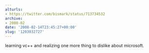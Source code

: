 ```yaml
---
alturls:
- https://twitter.com/bismark/status/713734532
archive:
- 2008-02
date: '2008-02-14T23:45:27+00:00'
slug: '1203032727'
---
```


learning vc++ and realizing one more thing to dislike about microsoft.

